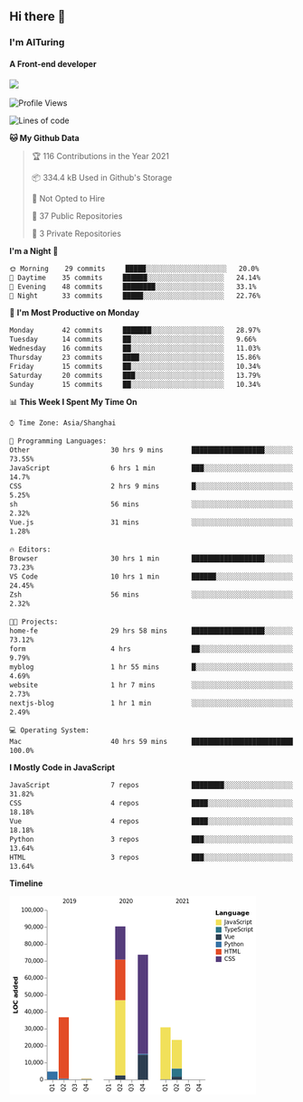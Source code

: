 ## Hi there 👋
### I'm AITuring
#### A Front-end developer

<img src="./dhx.gif" width="400px"/>

<!--START_SECTION:waka-->
![Profile Views](http://img.shields.io/badge/Profile%20Views-1-blue)

![Lines of code](https://img.shields.io/badge/From%20Hello%20World%20I%27ve%20Written-260063%20lines%20of%20code-blue)

**🐱 My Github Data** 

> 🏆 116 Contributions in the Year 2021
 > 
> 📦 334.4 kB Used in Github's Storage 
 > 
> 🚫 Not Opted to Hire
 > 
> 📜 37 Public Repositories 
 > 
> 🔑 3 Private Repositories  
 > 
**I'm a Night 🦉** 

```text
🌞 Morning    29 commits     █████░░░░░░░░░░░░░░░░░░░░   20.0% 
🌆 Daytime    35 commits     ██████░░░░░░░░░░░░░░░░░░░   24.14% 
🌃 Evening    48 commits     ████████░░░░░░░░░░░░░░░░░   33.1% 
🌙 Night      33 commits     █████░░░░░░░░░░░░░░░░░░░░   22.76%

```
📅 **I'm Most Productive on Monday** 

```text
Monday       42 commits     ███████░░░░░░░░░░░░░░░░░░   28.97% 
Tuesday      14 commits     ██░░░░░░░░░░░░░░░░░░░░░░░   9.66% 
Wednesday    16 commits     ██░░░░░░░░░░░░░░░░░░░░░░░   11.03% 
Thursday     23 commits     ████░░░░░░░░░░░░░░░░░░░░░   15.86% 
Friday       15 commits     ██░░░░░░░░░░░░░░░░░░░░░░░   10.34% 
Saturday     20 commits     ███░░░░░░░░░░░░░░░░░░░░░░   13.79% 
Sunday       15 commits     ██░░░░░░░░░░░░░░░░░░░░░░░   10.34%

```


📊 **This Week I Spent My Time On** 

```text
⌚︎ Time Zone: Asia/Shanghai

💬 Programming Languages: 
Other                    30 hrs 9 mins       ██████████████████░░░░░░░   73.55% 
JavaScript               6 hrs 1 min         ███░░░░░░░░░░░░░░░░░░░░░░   14.7% 
CSS                      2 hrs 9 mins        █░░░░░░░░░░░░░░░░░░░░░░░░   5.25% 
sh                       56 mins             ░░░░░░░░░░░░░░░░░░░░░░░░░   2.32% 
Vue.js                   31 mins             ░░░░░░░░░░░░░░░░░░░░░░░░░   1.28%

🔥 Editors: 
Browser                  30 hrs 1 min        ██████████████████░░░░░░░   73.23% 
VS Code                  10 hrs 1 min        ██████░░░░░░░░░░░░░░░░░░░   24.45% 
Zsh                      56 mins             ░░░░░░░░░░░░░░░░░░░░░░░░░   2.32%

🐱‍💻 Projects: 
home-fe                  29 hrs 58 mins      ██████████████████░░░░░░░   73.12% 
form                     4 hrs               ██░░░░░░░░░░░░░░░░░░░░░░░   9.79% 
myblog                   1 hr 55 mins        █░░░░░░░░░░░░░░░░░░░░░░░░   4.69% 
website                  1 hr 7 mins         ░░░░░░░░░░░░░░░░░░░░░░░░░   2.73% 
nextjs-blog              1 hr 1 min          ░░░░░░░░░░░░░░░░░░░░░░░░░   2.49%

💻 Operating System: 
Mac                      40 hrs 59 mins      █████████████████████████   100.0%

```

**I Mostly Code in JavaScript** 

```text
JavaScript               7 repos             ████████░░░░░░░░░░░░░░░░░   31.82% 
CSS                      4 repos             ████░░░░░░░░░░░░░░░░░░░░░   18.18% 
Vue                      4 repos             ████░░░░░░░░░░░░░░░░░░░░░   18.18% 
Python                   3 repos             ███░░░░░░░░░░░░░░░░░░░░░░   13.64% 
HTML                     3 repos             ███░░░░░░░░░░░░░░░░░░░░░░   13.64%

```


**Timeline**

![Chart not found](https://raw.githubusercontent.com/AITuring/AITuring/main/charts/bar_graph.png) 


<!--END_SECTION:waka-->


